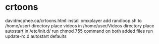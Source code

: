 # crtoons
davidmcphee.ca/crtoons.html
install omxplayer
add randloop.sh to /home/user/ directory 
place videos in /home/user/Videos directory 
place autostart in /etc/init.d/ 
run chmod 755 command on both added files 
run update-rc.d autostart defaults 

